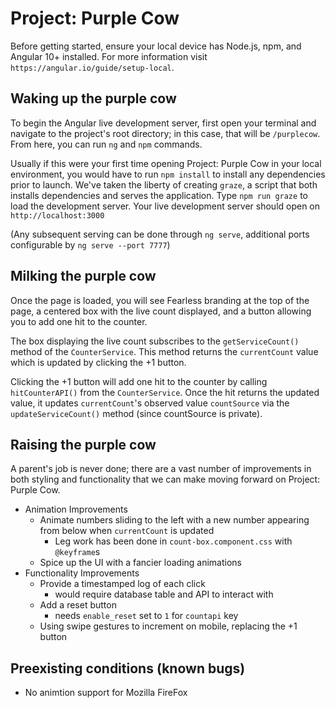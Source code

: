 # Project: Purple Cow

Before getting started, ensure your local device has Node.js, npm, and Angular 10+ installed. For more information visit `https://angular.io/guide/setup-local`.

## Waking up the purple cow

To begin the Angular live development server, first open your terminal and navigate to the project's root directory; in this case, that will be `/purplecow`. From here, you can run `ng` and `npm` commands.

Usually if this were your first time opening Project: Purple Cow in your local environment, you would have to run `npm install` to install any dependencies prior to launch. We've taken the liberty of creating `graze`, a script that both installs dependencies and serves the application. Type `npm run graze` to load the development server. Your live development server should open on `http://localhost:3000`

(Any subsequent serving can be done through `ng serve`, additional ports configurable by `ng serve --port 7777`)

## Milking the purple cow

Once the page is loaded, you will see Fearless branding at the top of the page, a centered box with the live count displayed, and a button allowing you to add one hit to the counter. 

The box displaying the live count subscribes to the `getServiceCount()` method of the `CounterService`. This method returns the `currentCount` value which is updated by clicking the +1 button.

Clicking the +1 button will add one hit to the counter by calling `hitCounterAPI()` from the `CounterService`. Once the hit returns the updated value, it updates `currentCount`'s observed value `countSource` via the `updateServiceCount()` method (since countSource is private).

## Raising the purple cow

A parent's job is never done; there are a vast number of improvements in both styling and functionality that we can make moving forward on Project: Purple Cow.

- Animation Improvements
    - Animate numbers sliding to the left with a new number appearing from below when `currentCount` is updated
        - Leg work has been done in `count-box.component.css` with `@keyframe`s
    - Spice up the UI with a fancier loading animations
- Functionality Improvements
    - Provide a timestamped log of each click
        - would require database table and API to interact with
    - Add a reset button 
        - needs `enable_reset` set to `1` for `countapi` key
    - Using swipe gestures to increment on mobile, replacing the +1 button

## Preexisting conditions (known bugs)

- No animtion support for Mozilla FireFox